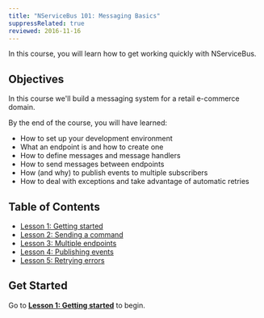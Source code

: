 ```yaml
---
title: "NServiceBus 101: Messaging Basics"
suppressRelated: true
reviewed: 2016-11-16
---
```


In this course, you will learn how to get working quickly with NServiceBus.


## Objectives

In this course we'll build a messaging system for a retail e-commerce domain.

By the end of the course, you will have learned:

 * How to set up your development environment
 * What an endpoint is and how to create one
 * How to define messages and message handlers
 * How to send messages between endpoints
 * How (and why) to publish events to multiple subscribers
 * How to deal with exceptions and take advantage of automatic retries


## Table of Contents

 * [Lesson 1: Getting started](lesson-1/)
 * [Lesson 2: Sending a command](lesson-2/)
 * [Lesson 3: Multiple endpoints](lesson-3/)
 * [Lesson 4: Publishing events](lesson-4/)
 * [Lesson 5: Retrying errors](lesson-5/)


## Get Started

Go to [**Lesson 1: Getting started**](lesson-1/) to begin.

